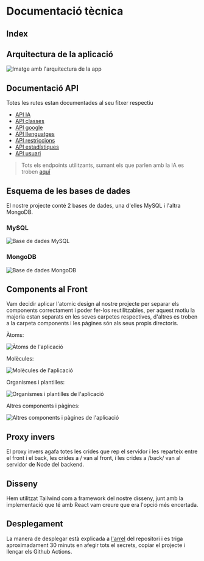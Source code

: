 # Documentació tècnica

## Index

## Arquitectura de la aplicació
![Imatge amb l'arquitectura de la app](./images/Arquitectura.png)

## Documentació API

Totes les rutes estan documentades al seu fitxer respectiu

- [API IA](../back/routes/aiRoutes.js)
- [API classes](../back/routes/classRoutes.js)
- [API google](../back/routes/googleRoutes.js)
- [API llenguatges](../back/routes/languageRoutes.js)
- [API restriccions](../back/routes/restrictionRoutes.js)
- [API estadístiques](../back/routes/statsRoutes.js)
- [API usuari](../back/routes/userRoutes.js)

> Tots els endpoints utilitzants, sumant els que parlen amb la IA es troben [aquí](./endpoints/)

## Esquema de les bases de dades
El nostre projecte conté 2 bases de dades, una d'elles MySQL i l'altra MongoDB.

### MySQL

![Base de dades MySQL](./images/bdmysql.png)

### MongoDB

![Base de dades MongoDB](./images/bdMongo.png)


## Components al Front

Vam decidir aplicar l'atomic design al nostre projecte per separar els components correctament i poder fer-los reutilitzables, per aquest motiu la majoria estan separats en les seves carpetes respectives, d'altres es troben a la carpeta components i les pàgines són als seus propis directoris.

Àtoms:

![Àtoms de l'aplicació](./images/atoms.png)

Molècules:

![Molècules de l'aplicació](./images/molecules.png)

Organismes i plantilles:

![Organismes i plantilles de l'aplicació](./images/organismes.png)

Altres components i pàgines:

![Altres components i pàgines de l'aplicació](./images/resta.png)

## Proxy invers

El proxy invers agafa totes les crides que rep el servidor i les reparteix entre el front i el back, les crides a / van al front, i les crides a /back/ van al servidor de Node del backend.

## Disseny

Hem utilitzat Tailwind com a framework del nostre disseny, junt amb la implementació que té amb React vam creure que era l'opció més encertada.

## Desplegament

La manera de desplegar està explicada a [l'arrel](../README.md) del repositori i es triga aproximadament 30 minuts en afegir tots el secrets, copiar el projecte i llençar els Github Actions.